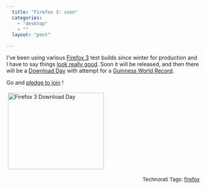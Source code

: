 ```yaml
---
  title: "Firefox 3: soon"
  categories: 
    - "desktop"
    - ""
  layout: "post"

---
```

<p>
I've been using various <a href="http://wiki.mozilla.org/Firefox3">Firefox 3</a> test builds since winter for production and I have to say things <a href="http://developer.mozilla.org/en/docs/Firefox_3_for_developers">look really good</a>. Soon it will be released, and then there will be a <a href="http://www.spreadfirefox.com/en-US/worldrecord/">Download Day</a> with attempt for a <a href="http://www.spreadfirefox.com/en-US/worldrecord/webrecords">Guinness World Record</a>.
</p><p>
Go and <a href="http://www.spreadfirefox.com/en-US/worldrecord/">pledge to join</a> !
</p><p>
<img src="http://bergie.iki.fi/midcom-serveattachmentguid-9b9cbf582e2011ddb30bef8a24d6f5e2f5e2/dday_badge_fox.png" height="200" width="250" border="0" hspace="4" vspace="4" alt="Firefox 3 Download Day" title="Firefox 3 Download Day" /></p><p style="text-align:right;">
<span style="font-size:10pt;">Technorati Tags: </span><span style="font-size:10pt;"><a href="http://www.technorati.com/tag/firefox">firefox</a></span>
</p>